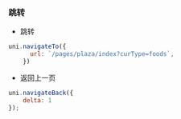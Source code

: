 ### 跳转
* 跳转
```js
uni.navigateTo({
      url: `/pages/plaza/index?curType=foods`,
    })
```
* 返回上一页
```js
uni.navigateBack({
    delta: 1
});

```
